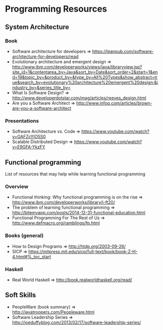 # Programming Resources

## System Architecture
### Book
* Software architecture for developers => https://leanpub.com/software-architecture-for-developers/read
* Evolutionary architecture and emergent design => http://www.ibm.com/developerworks/views/java/libraryview.jsp?site_id=1&contentarea_by=Java&sort_by=Date&sort_order=2&start=1&end=19&topic_by=&product_by=&type_by=All%20Types&show_abstract=true&search_by=evolutionary%20architecture%20emergent%20design:&industry_by=&series_title_by=
* What Is Software Design? => http://www.developerdotstar.com/mag/articles/reeves_design.html
* Are you a Software Architect => http://www.infoq.com/articles/brown-are-you-a-software-architect

### Presentations
* Software Architecture vs. Code  => https://www.youtube.com/watch?v=GAFZcYlO5S0
* Scalable Distributed Design => https://www.youtube.com/watch?v=E9GFA-YkzFY

## Functional programming
List of resources that may help while learning functional programming

### Overview
* Functional thinking: Why functional programming is on the rise => http://www.ibm.com/developerworks/library/j-ft20/
* The problem of learning functional programming => http://bitemyapp.com/posts/2014-12-31-functional-education.html
* Functional Programming For The Rest of Us => http://www.defmacro.org/ramblings/fp.html

### Books (general)
* How to Design Programs => http://htdp.org/2003-09-26/
* SICP => https://mitpress.mit.edu/sicp/full-text/book/book-Z-H-4.html#%_toc_start

### Haskell
* Real World Haskell => http://book.realworldhaskell.org/read/

## Soft Skills
* PeopleWare (book summary) => http://javatroopers.com/Peopleware.html
* Software Leadership Series => http://joeduffyblog.com/2013/02/17/software-leadership-series/


